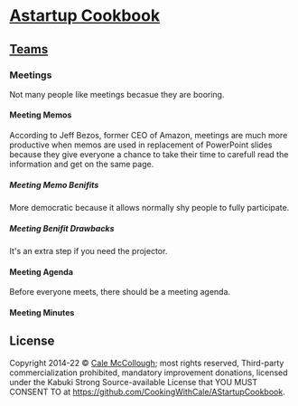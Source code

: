 # [Astartup Cookbook](../)

## [Teams](./)

### Meetings

Not many people like meetings becasue they are booring.

#### Meeting Memos

According to Jeff Bezos, former CEO of Amazon, meetings are much more productive when memos are used in replacement of PowerPoint slides because they give everyone a chance to take their time to carefull read the information and get on the same page. 

##### Meeting Memo Benifits

More democratic because it allows normally shy people to fully participate.

##### Meeting Benifit Drawbacks

It's an extra step if you need the projector.

#### Meeting Agenda
Before everyone meets, there should be a meeting agenda.

#### Meeting Minutes

## License

Copyright 2014-22 © [Cale McCollough](https://cookingwithcale.org); most rights reserved, Third-party commercialization prohibited, mandatory improvement donations, licensed under the Kabuki Strong Source-available License that YOU MUST CONSENT TO at <https://github.com/CookingWithCale/AStartupCookbook>.
